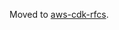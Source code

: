 Moved to [aws-cdk-rfcs](https://github.com/aws/aws-cdk-rfcs/blob/master/text/0049-continuous-delivery.md).